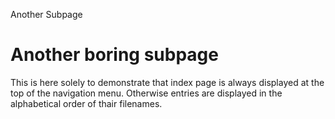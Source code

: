 Another Subpage

# Another boring subpage
This is here solely to demonstrate that index page is always displayed at the top of the navigation menu.
Otherwise entries are displayed in the alphabetical order of thair filenames.

